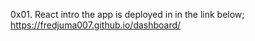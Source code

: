 0x01. React intro
the app is deployed in in the link below;
https://fredjuma007.github.io/dashboard/

